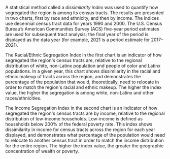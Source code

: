A statistical method called a _dissimilarity index_ was used to quantify how segregated the region is among its census tracts. The results are presented in two charts, first by race and ethnicity, and then by income. The indices use decennial census tract data for years 1990 and 2000. The U.S. Census Bureau’s American Communities Survey (ACS) five-year period estimates are used for subsequent tract analysis; the final year of the period is displayed as the data year (for example, 2021 is a period estimate for 2017–2021).

The Racial/Ethnic Segregation Index in the first chart is an indicator of how segregated the region's census tracts are, relative to the regional distribution of white, non-Latinx population and people of color and Latinx populations. In a given year, this chart shows dissimilarity in the racial and ethnic makeup of tracts across the region, and demonstrates the percentage of the population that would, theoretically, need to relocate in order to match the region's racial and ethnic makeup. The higher the index value, the higher the segregation is among white, non-Latinx and other races/ethnicities.

The Income Segregation Index in the second chart is an indicator of how segregated the region's census tracts are by income, relative to the regional distribution of low-income households. Low-income is defined as households below 200% of the federal poverty rate. This index shows dissimilarity in income for census tracts across the region for each year displayed, and demonstrates what percentage of the population would need to relocate to another census tract in order to match the income distribution for the entire region. The higher the index value, the greater the geographic concentration of wealth or poverty. 